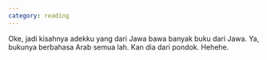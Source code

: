 ```yaml
---
category: reading
---
```


Oke, jadi kisahnya adekku yang dari Jawa bawa banyak buku dari Jawa. Ya, bukunya berbahasa Arab semua lah. Kan dia dari pondok. Hehehe.